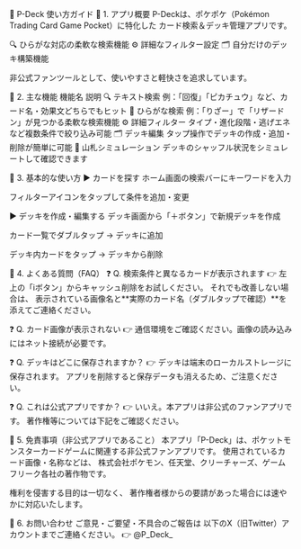 🧩 P-Deck 使い方ガイド
🔹 1. アプリ概要
P-Deckは、ポケポケ（Pokémon Trading Card Game Pocket）に特化した
カード検索＆デッキ管理アプリです。

🔍 ひらがな対応の柔軟な検索機能
⚙️ 詳細なフィルター設定
🗂 自分だけのデッキ構築機能

非公式ファンツールとして、使いやすさと軽快さを追求しています。

🔹 2. 主な機能
機能名	説明
🔍 テキスト検索	例：「回復」「ピカチュウ」など、カード名・効果文どちらでもヒット
🧠 ひらがな検索	例：「りざー」で「リザードン」が見つかる柔軟な検索機能
⚙️ 詳細フィルター	タイプ・進化段階・逃げエネなど複数条件で絞り込み可能
🗂 デッキ編集	タップ操作でデッキの作成・追加・削除が簡単に可能
🎲 山札シミュレーション	デッキのシャッフル状況をシミュレートして確認できます

🔹 3. 基本的な使い方
▶ カードを探す
ホーム画面の検索バーにキーワードを入力

フィルターアイコンをタップして条件を追加・変更

▶ デッキを作成・編集する
デッキ画面から「＋ボタン」で新規デッキを作成

カード一覧でダブルタップ → デッキに追加

デッキ内カードをタップ → デッキから削除

🔹 4. よくある質問（FAQ）
❓ Q. 検索条件と異なるカードが表示されます
👉 左上の「iボタン」からキャッシュ削除をお試しください。
それでも改善しない場合は、
表示されている画像名と**実際のカード名（ダブルタップで確認）**を添えてご連絡ください。

❓ Q. カード画像が表示されない
👉 通信環境をご確認ください。画像の読み込みにはネット接続が必要です。

❓ Q. デッキはどこに保存されますか？
👉 デッキは端末のローカルストレージに保存されます。
アプリを削除すると保存データも消えるため、ご注意ください。

❓ Q. これは公式アプリですか？
👉 いいえ。本アプリは非公式のファンアプリです。
著作権等については下記をご確認ください。

🔹 5. 免責事項（非公式アプリであること）
本アプリ「P-Deck」は、ポケットモンスターカードゲームに関連する非公式ファンアプリです。
使用されているカード画像・名称などは、
株式会社ポケモン、任天堂、クリーチャーズ、ゲームフリーク各社の著作物です。

権利を侵害する目的は一切なく、
著作権者様からの要請があった場合には速やかに対応いたします。

🔹 6. お問い合わせ
ご意見・ご要望・不具合のご報告は
以下のX（旧Twitter）アカウントまでご連絡ください。
👉 @P_Deck_
